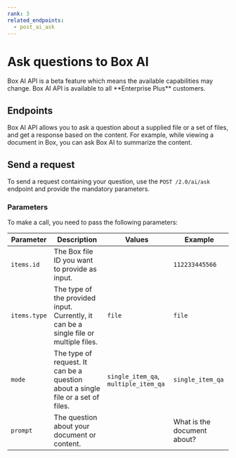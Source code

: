 ```yaml
---
rank: 3
related_endpoints:
  - post_ai_ask
---
```


# Ask questions to Box AI

<Message type="notice">
Box AI API is a beta feature which means the
available capabilities may change.
Box AI API is available to all **Enterprise Plus** customers.

</Message>

## Endpoints

Box AI API allows you to
ask a question about a supplied file or
a set of files, and get a response based on
the content.
For example, while viewing a document in Box,
you can ask Box AI to summarize the content.

## Send a request

To send a request containing your question,
use the `POST /2.0/ai/ask` endpoint and
provide the mandatory parameters.

<Samples id='post_ai_ask' />

### Parameters

<!-- markdownlint-disable line-length -->

To make a call, you need to pass the following parameters:

| Parameter    | Description                                                                                             | Values                               | Example                     |
| ------------ | ------------------------------------------------------------------------------------------------------- | ------------------------------------ | --------------------------- |
| `items.id`   | The Box file ID you want to provide as input. |                                      | `112233445566`              |
| `items.type` | The type of the provided input.            Currently, it can be a single file or multiple files.                                                              | `file`          | `file`                      |
| `mode`       | The type of request. It can be a question about a single file or a set of files.                        | `single_item_qa`, `multiple_item_qa` | `single_item_qa`            |
| `prompt`     | The question about your document or content.                                                            |                                      | What is the document about? |

<!-- markdownlint-enable line-length -->
